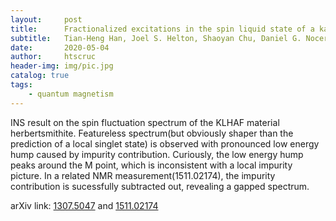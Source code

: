 ```yaml
---
layout:     post
title:      Fractionalized excitations in the spin liquid state of a kagome lattice antiferromagnet
subtitle:   Tian-Heng Han, Joel S. Helton, Shaoyan Chu, Daniel G. Nocera, Jose A. Rodriguez-Rivera, Collin Broholm and Young S. Lee
date:       2020-05-04
author:     htscruc
header-img: img/pic.jpg
catalog: true
tags:
    - quantum magnetism
---
```


INS result on the spin fluctuation spectrum of the KLHAF material herbertsmithite. Featureless spectrum(but obviously shaper than the prediction of a local singlet state) is observed with pronounced low energy hump caused by impurity contribution. Curiously, the low energy hump peaks around the M point, which is inconsistent with a local impurity picture.  In a related NMR measurement(1511.02174), the impurity contribution is sucessfully subtracted out, revealing a gapped spectrum. 

arXiv link: [1307.5047](https://arxiv.org/abs/1307.5047v1) and [1511.02174](https://arxiv.org/abs/1511.02174v1)




